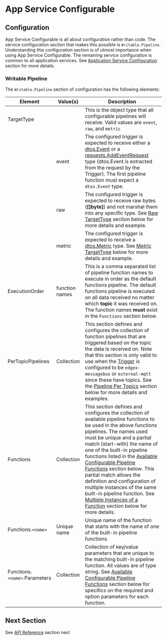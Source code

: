 # App Service Configurable

## Configuration

App Service Configurable is all about configuration rather than code. 
The service configuration section that makes this possible is `Writable.Pipeline`. 
Understanding this configuration section is of utmost importance when using App Service Configurable.
The remaining service configuration is common to all application services. 
See [Application Service Configuration](../../../GeneralAppServiceConfig) section for more details.

### Writable Pipeline

The `Writable.Pipeline` section of configuration has the following elements:



| Element                       | Value(s)       | Description                                                  |
| ----------------------------- | -------------- | ------------------------------------------------------------ |
| TargetType                    |                | This is the object type that all configurable pipelines will receive. Valid values are `event`, `raw`,  and `metric` |
|                               | event          | The configured trigger is expected to receive either a [dtos.Event](https://github.com/edgexfoundry/go-mod-core-contracts/blob/{{edgexversion}}/dtos/event.go) or a [requests.AddEventRequest](https://github.com/edgexfoundry/go-mod-core-contracts/blob/{{edgexversion}}/dtos/requests/event.go) type (dtos.Event is extracted from the request by the Trigger). The first pipeline function must expect a `dtos.Event` type. |
|                               | raw            | The configured trigger is expected to receive raw bytes (**[]byte]**) and not marshal them into any specific type. See [Raw TargetType](../details/TargetType#raw-targettype) section below for more details and example. |
|                               | metric         | The configured trigger is expected to receive a [dtos.Metric](https://github.com/edgexfoundry/go-mod-core-contracts/blob/{{edgexversion}}/dtos/metric.go) type. See [Metric TargetType](../details/TargetType#metric-targettype) below for more details and example. |
| ExecutionOrder                | function names | This is a comma separated list of pipeline function names to execute in order as the default functions pipeline. The default functions pipeline is executed on all data received no matter which **topic** it was received on. The function names **must** exist in the `Functions` section below. |
| PerTopicPipelines             | Collection     | This section defines and configures the collection of function pipelines that are triggered based on the topic the data is received on. Note that this section is only valid to use when the [Trigger](../../../Triggers) is configured to be `edgex-messagebus` or `external-mqtt` since these have topics. See the [Pipeline Per Topics](../details/PipelinePerTopics) section below for more details and examples. |
| Functions                     | Collection     | This section defines and configures the collection of available pipeline functions to be used in the above functions pipelines. The names used must be unique and a partial match (start-with) the name of one of the built-in pipeline functions listed in the [Available Configurable Pipeline Functions](../details/AvailablePipelineFunctions) section below. This partial match allows the definition and configuration of multiple instances of the same built-in pipeline function. See [Multiple Instances of a Function](../details/DeployMultipleInstances) section below for more details. |
| Functions.`<name>`            | Unique name    | Unique name of the function that starts with the name of one of the built-in pipeline functions. |
| Functions.`<name>`.Parameters | Collection     | Collection of key/value parameters that are unique to the matching built-in pipeline function. All values are of type string. See  [Available Configurable Pipeline Functions](../details/AvailablePipelineFunctions) section below for specifics on the required and option parameters for each function. |


## Next Section

See [API Reference](ApiReference.md) section next